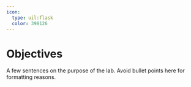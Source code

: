 ```yaml
---
icon:
  type: uil:flask
  color: 398126
---   
```


# Objectives

A few sentences on the purpose of the lab. Avoid bullet points here for formatting reasons.